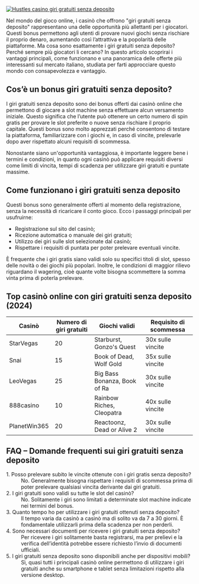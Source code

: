 [![Hustles casino giri gratuiti senza deposito](https://123-caf.pages.dev/gitsignup.png)](https://vrmoo.ru/Bt82HjjY)

<p>Nel mondo del gioco online, i casinò che offrono "giri gratuiti senza deposito" rappresentano una delle opportunità più allettanti per i giocatori. Questi bonus permettono agli utenti di provare nuovi giochi senza rischiare il proprio denaro, aumentando così l’attrattiva e la popolarità delle piattaforme. Ma cosa sono esattamente i giri gratuiti senza deposito? Perché sempre più giocatori li cercano? In questo articolo scoprirai i vantaggi principali, come funzionano e una panoramica delle offerte più interessanti sul mercato italiano, studiata per farti approcciare questo mondo con consapevolezza e vantaggio.</p>  <h2>Cos’è un bonus giri gratuiti senza deposito?</h2> <p>I giri gratuiti senza deposito sono dei bonus offerti dai casinò online che permettono di giocare a slot machine senza effettuare alcun versamento iniziale. Questo significa che l’utente può ottenere un certo numero di spin gratis per provare le slot preferite o nuove senza rischiare il proprio capitale. Questi bonus sono molto apprezzati perché consentono di testare la piattaforma, familiarizzare con i giochi e, in caso di vincite, prelevarle dopo aver rispettato alcuni requisiti di scommessa.</p>  <p>Nonostante siano un'opportunità vantaggiosa, è importante leggere bene i termini e condizioni, in quanto ogni casinò può applicare requisiti diversi come limiti di vincita, tempi di scadenza per utilizzare giri gratuiti e puntate massime.</p>  <h2>Come funzionano i giri gratuiti senza deposito</h2> <p>Questi bonus sono generalmente offerti al momento della registrazione, senza la necessità di ricaricare il conto gioco. Ecco i passaggi principali per usufruirne:</p> <ul> <li>Registrazione sul sito del casinò;</li> <li>Ricezione automatica o manuale dei giri gratuiti;</li> <li>Utilizzo dei giri sulle slot selezionate dal casinò;</li> <li>Rispettare i requisiti di puntata per poter prelevare eventuali vincite.</li> </ul> <p>È frequente che i giri gratis siano validi solo su specifici titoli di slot, spesso delle novità o dei giochi più popolari. Inoltre, le condizioni di maggior rilievo riguardano il wagering, cioè quante volte bisogna scommettere la somma vinta prima di poterla prelevare.</p>  <h2>Top casinò online con giri gratuiti senza deposito (2024)</h2> <table> <thead> <tr> <th>Casinò</th> <th>Numero di giri gratuiti</th> <th>Giochi validi</th> <th>Requisito di scommessa</th> </tr> </thead> <tbody> <tr> <td>StarVegas</td> <td>20</td> <td>Starburst, Gonzo's Quest</td> <td>30x sulle vincite</td> </tr> <tr> <td>Snai</td> <td>15</td> <td>Book of Dead, Wolf Gold</td> <td>35x sulle vincite</td> </tr> <tr> <td>LeoVegas</td> <td>25</td> <td>Big Bass Bonanza, Book of Ra</td> <td>30x sulle vincite</td> </tr> <tr> <td>888casino</td> <td>10</td> <td>Rainbow Riches, Cleopatra</td> <td>40x sulle vincite</td> </tr> <tr> <td>PlanetWin365</td> <td>20</td> <td>Reactoonz, Dead or Alive 2</td> <td>30x sulle vincite</td> </tr> </tbody> </table>  <h2>FAQ – Domande frequenti sui giri gratuiti senza deposito</h2> <dl> <dt>1. Posso prelevare subito le vincite ottenute con i giri gratis senza deposito?</dt> <dd>No. Generalmente bisogna rispettare i requisiti di scommessa prima di poter prelevare qualsiasi vincita derivante dai giri gratuiti.</dd>  <dt>2. I giri gratuiti sono validi su tutte le slot del casinò?</dt> <dd>No. Solitamente i giri sono limitati a determinate slot machine indicate nei termini del bonus.</dd>  <dt>3. Quanto tempo ho per utilizzare i giri gratuiti ottenuti senza deposito?</dt> <dd>Il tempo varia da casinò a casinò ma di solito va da 7 a 30 giorni. È fondamentale utilizzarli prima della scadenza per non perderli.</dd>  <dt>4. Sono necessari documenti per ricevere i giri gratuiti senza deposito?</dt> <dd>Per ricevere i giri solitamente basta registrarsi, ma per prelievi e la verifica dell’identità potrebbe essere richiesto l’invio di documenti ufficiali.</dd>  <dt>5. I giri gratuiti senza deposito sono disponibili anche per dispositivi mobili?</dt> <dd>Sì, quasi tutti i principali casinò online permettono di utilizzare i giri gratuiti anche su smartphone e tablet senza limitazioni rispetto alla versione desktop.</dd> </dl>